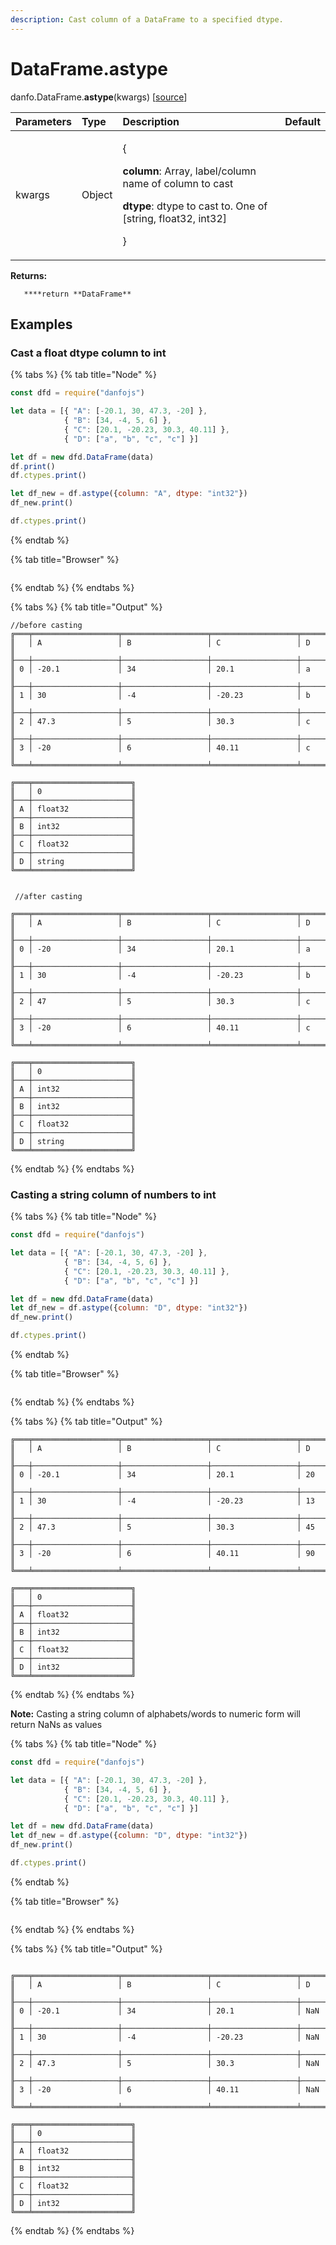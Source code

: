 ```yaml
---
description: Cast column of a DataFrame to a specified dtype.
---
```


# DataFrame.astype

danfo.DataFrame.**astype**\(kwargs\) \[[source](https://github.com/opensource9ja/danfojs/blob/cf5c7ae3a009458e61eedd18d9c9b5b6b10d5276/danfojs/src/core/frame.js#L125)\]

<table>
  <thead>
    <tr>
      <th style="text-align:left">Parameters</th>
      <th style="text-align:left">Type</th>
      <th style="text-align:left">Description</th>
      <th style="text-align:left">Default</th>
    </tr>
  </thead>
  <tbody>
    <tr>
      <td style="text-align:left">kwargs</td>
      <td style="text-align:left">Object</td>
      <td style="text-align:left">
        <p>{</p>
        <p><b>column</b>: Array, label/column name of column to cast</p>
        <p><b>dtype</b>: dtype to cast to. One of [string, float32, int32]</p>
        <p>}</p>
      </td>
      <td style="text-align:left"></td>
    </tr>
  </tbody>
</table>

**Returns:**

       ****return **DataFrame**

## **Examples**

### **Cast a float dtype column to int**

{% tabs %}
{% tab title="Node" %}
```javascript
const dfd = require("danfojs")

let data = [{ "A": [-20.1, 30, 47.3, -20] },
            { "B": [34, -4, 5, 6] },
            { "C": [20.1, -20.23, 30.3, 40.11] },
            { "D": ["a", "b", "c", "c"] }]

let df = new dfd.DataFrame(data)
df.print()
df.ctypes.print()

let df_new = df.astype({column: "A", dtype: "int32"})
df_new.print()

df.ctypes.print()
```
{% endtab %}

{% tab title="Browser" %}
```

```
{% endtab %}
{% endtabs %}

{% tabs %}
{% tab title="Output" %}
```text
//before casting
╔═══╤═══════════════════╤═══════════════════╤═══════════════════╤═══════════════════╗
║   │ A                 │ B                 │ C                 │ D                 ║
╟───┼───────────────────┼───────────────────┼───────────────────┼───────────────────╢
║ 0 │ -20.1             │ 34                │ 20.1              │ a                 ║
╟───┼───────────────────┼───────────────────┼───────────────────┼───────────────────╢
║ 1 │ 30                │ -4                │ -20.23            │ b                 ║
╟───┼───────────────────┼───────────────────┼───────────────────┼───────────────────╢
║ 2 │ 47.3              │ 5                 │ 30.3              │ c                 ║
╟───┼───────────────────┼───────────────────┼───────────────────┼───────────────────╢
║ 3 │ -20               │ 6                 │ 40.11             │ c                 ║
╚═══╧═══════════════════╧═══════════════════╧═══════════════════╧═══════════════════╝

╔═══╤══════════════════════╗
║   │ 0                    ║
╟───┼──────────────────────╢
║ A │ float32              ║
╟───┼──────────────────────╢
║ B │ int32                ║
╟───┼──────────────────────╢
║ C │ float32              ║
╟───┼──────────────────────╢
║ D │ string               ║
╚═══╧══════════════════════╝


 //after casting

╔═══╤═══════════════════╤═══════════════════╤═══════════════════╤═══════════════════╗
║   │ A                 │ B                 │ C                 │ D                 ║
╟───┼───────────────────┼───────────────────┼───────────────────┼───────────────────╢
║ 0 │ -20               │ 34                │ 20.1              │ a                 ║
╟───┼───────────────────┼───────────────────┼───────────────────┼───────────────────╢
║ 1 │ 30                │ -4                │ -20.23            │ b                 ║
╟───┼───────────────────┼───────────────────┼───────────────────┼───────────────────╢
║ 2 │ 47                │ 5                 │ 30.3              │ c                 ║
╟───┼───────────────────┼───────────────────┼───────────────────┼───────────────────╢
║ 3 │ -20               │ 6                 │ 40.11             │ c                 ║
╚═══╧═══════════════════╧═══════════════════╧═══════════════════╧═══════════════════╝

╔═══╤══════════════════════╗
║   │ 0                    ║
╟───┼──────────────────────╢
║ A │ int32                ║
╟───┼──────────────────────╢
║ B │ int32                ║
╟───┼──────────────────────╢
║ C │ float32              ║
╟───┼──────────────────────╢
║ D │ string               ║
╚═══╧══════════════════════╝
```
{% endtab %}
{% endtabs %}

### **Casting a string column of numbers to int**

{% tabs %}
{% tab title="Node" %}
```javascript
const dfd = require("danfojs")

let data = [{ "A": [-20.1, 30, 47.3, -20] },
            { "B": [34, -4, 5, 6] },
            { "C": [20.1, -20.23, 30.3, 40.11] },
            { "D": ["a", "b", "c", "c"] }]

let df = new dfd.DataFrame(data)
let df_new = df.astype({column: "D", dtype: "int32"})
df_new.print()

df.ctypes.print()


```
{% endtab %}

{% tab title="Browser" %}
```

```
{% endtab %}
{% endtabs %}

{% tabs %}
{% tab title="Output" %}
```text
╔═══╤═══════════════════╤═══════════════════╤═══════════════════╤═══════════════════╗
║   │ A                 │ B                 │ C                 │ D                 ║
╟───┼───────────────────┼───────────────────┼───────────────────┼───────────────────╢
║ 0 │ -20.1             │ 34                │ 20.1              │ 20                ║
╟───┼───────────────────┼───────────────────┼───────────────────┼───────────────────╢
║ 1 │ 30                │ -4                │ -20.23            │ 13                ║
╟───┼───────────────────┼───────────────────┼───────────────────┼───────────────────╢
║ 2 │ 47.3              │ 5                 │ 30.3              │ 45                ║
╟───┼───────────────────┼───────────────────┼───────────────────┼───────────────────╢
║ 3 │ -20               │ 6                 │ 40.11             │ 90                ║
╚═══╧═══════════════════╧═══════════════════╧═══════════════════╧═══════════════════╝

╔═══╤══════════════════════╗
║   │ 0                    ║
╟───┼──────────────────────╢
║ A │ float32              ║
╟───┼──────────────────────╢
║ B │ int32                ║
╟───┼──────────────────────╢
║ C │ float32              ║
╟───┼──────────────────────╢
║ D │ int32                ║
╚═══╧══════════════════════╝

```
{% endtab %}
{% endtabs %}

**Note:** Casting a string column of alphabets/words to numeric form will return NaNs as values

{% tabs %}
{% tab title="Node" %}
```javascript
const dfd = require("danfojs")

let data = [{ "A": [-20.1, 30, 47.3, -20] },
            { "B": [34, -4, 5, 6] },
            { "C": [20.1, -20.23, 30.3, 40.11] },
            { "D": ["a", "b", "c", "c"] }]

let df = new dfd.DataFrame(data)
let df_new = df.astype({column: "D", dtype: "int32"})
df_new.print()

df.ctypes.print()


```
{% endtab %}

{% tab title="Browser" %}
```

```
{% endtab %}
{% endtabs %}

{% tabs %}
{% tab title="Output" %}
```text

╔═══╤═══════════════════╤═══════════════════╤═══════════════════╤═══════════════════╗
║   │ A                 │ B                 │ C                 │ D                 ║
╟───┼───────────────────┼───────────────────┼───────────────────┼───────────────────╢
║ 0 │ -20.1             │ 34                │ 20.1              │ NaN               ║
╟───┼───────────────────┼───────────────────┼───────────────────┼───────────────────╢
║ 1 │ 30                │ -4                │ -20.23            │ NaN               ║
╟───┼───────────────────┼───────────────────┼───────────────────┼───────────────────╢
║ 2 │ 47.3              │ 5                 │ 30.3              │ NaN               ║
╟───┼───────────────────┼───────────────────┼───────────────────┼───────────────────╢
║ 3 │ -20               │ 6                 │ 40.11             │ NaN               ║
╚═══╧═══════════════════╧═══════════════════╧═══════════════════╧═══════════════════╝

╔═══╤══════════════════════╗
║   │ 0                    ║
╟───┼──────────────────────╢
║ A │ float32              ║
╟───┼──────────────────────╢
║ B │ int32                ║
╟───┼──────────────────────╢
║ C │ float32              ║
╟───┼──────────────────────╢
║ D │ int32                ║
╚═══╧══════════════════════╝
```
{% endtab %}
{% endtabs %}

